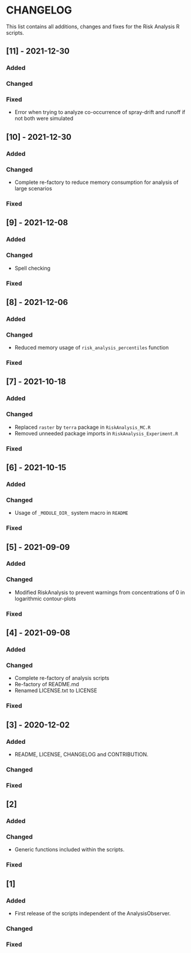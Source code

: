 # CHANGELOG
This list contains all additions, changes and fixes for the Risk Analysis R scripts.

## [11] - 2021-12-30
### Added
### Changed
### Fixed
- Error when trying to analyze co-occurrence of spray-drift and runoff if not both were simulated

## [10] - 2021-12-30
### Added
### Changed
- Complete re-factory to reduce memory consumption for analysis of large scenarios
### Fixed

## [9] - 2021-12-08
### Added
### Changed
- Spell checking
### Fixed

## [8] - 2021-12-06
### Added
### Changed
- Reduced memory usage of `risk_analysis_percentiles` function
### Fixed

## [7] - 2021-10-18
### Added
### Changed
- Replaced `raster` by `terra` package in `RiskAnalysis_MC.R`
- Removed unneeded package imports in `RiskAnalysis_Experiment.R`
### Fixed

## [6] - 2021-10-15
### Added
### Changed
- Usage of `_MODULE_DIR_` system macro in `README`
### Fixed

## [5] - 2021-09-09
### Added
### Changed
- Modified RiskAnalysis to prevent warnings from concentrations of 0 in logarithmic contour-plots
### Fixed

## [4] - 2021-09-08
### Added
### Changed
- Complete re-factory of analysis scripts
- Re-factory of README.md
- Renamed LICENSE.txt to LICENSE
### Fixed

## [3] - 2020-12-02
### Added
- README, LICENSE, CHANGELOG and CONTRIBUTION.
### Changed
### Fixed


## [2]
### Added
### Changed
- Generic functions included within the scripts.

### Fixed


## [1]
### Added
- First release of the scripts independent of the AnalysisObserver.

### Changed
### Fixed